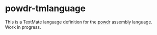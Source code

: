 # powdr-tmlanguage

This is a TextMate language definition for the [powdr](https://github.com/powdr-org/powdr) assembly language. Work in progress.